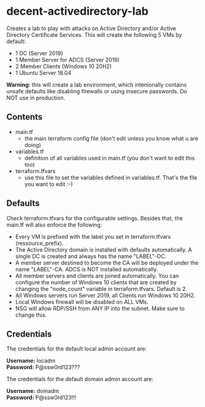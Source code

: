 # decent-activedirectory-lab

Creates a lab to play with attacks on Active Directory and/or Active Directory Certificate Services. This will create the following 5 VMs by default:

 - 1 DC (Server 2019)
 - 1 Member Server for ADCS (Server 2019)
 - 2 Member Clients (Windows 10 20H2)
 - 1 Ubuntu Server 18.04

**Warning:** this will create a lab environment, which intenionally contains unsafe defaults like disabling firewalls or using insecure passwords. Do NOT use in production.

## Contents

- main.tf
  - the main terraform config file (don't edit unless you know what u are doing)
- variables.tf
  - definition of all variables used in main.tf (you don't want to edit this too)
- terraform.tfvars
  - use this file to set the variables defined in variables.tf. That's the file you want to edit :-)

## Defaults

Check terraform.tfvars for the configurable settings. Besides that, the main.tf will also enforce the following:

- Every VM is prefixed with the label you set in terraform.tfvars (ressource_prefix).
- The Active Directory domain is installed with defaults automatically. A single DC is created and always has the name "LABEL"-DC.
- A member server destined to become the CA will be deployed under the name "LABEL"-CA. ADCS is NOT installed automatically.
- All member servers and clients are joined automatically. You can configure the number of Windows 10 clients that are created by changing the "node_count" variable in terraform.tfvars. Default is 2.
- All Windows servers run Server 2019, all Clients run Windows 10 20H2.
- Local Windows firewall will be disabled on ALL VMs.
- NSG will allow RDP/SSH from ANY IP into the subnet. Make sure to change this.

## Credentials

The credentials for the default local admin account are:

**Username:** locadm<br>
**Password:** P@ssw0rd123???

The credentials for the default domain admin account are:

**Username:** domadm<br>
**Password:** P@ssw0rd123!!!